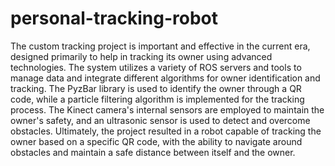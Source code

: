 # personal-tracking-robot

The custom tracking project is important and effective in the current era, designed primarily to
help in tracking its owner using advanced technologies. The system utilizes a variety of ROS
servers and tools to manage data and integrate different algorithms for owner identification and
tracking. The PyzBar library is used to identify the owner through a QR code, while a particle
filtering algorithm is implemented for the tracking process. The Kinect camera's internal sensors
are employed to maintain the owner's safety, and an ultrasonic sensor is used to detect and
overcome obstacles. Ultimately, the project resulted in a robot capable of tracking the owner based
on a specific QR code, with the ability to navigate around obstacles and maintain a safe distance
between itself and the owner.
